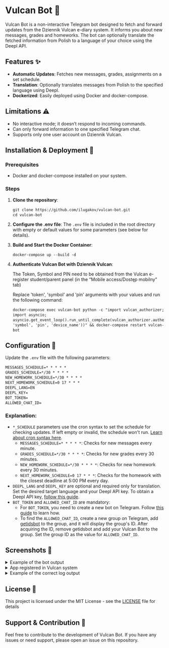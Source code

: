 # Vulcan Bot 🤖

Vulcan Bot is a non-interactive Telegram bot designed to fetch and forward updates from the Dziennik Vulcan e-diary system. It informs you about new messages, grades and homeworks. The bot can optionally translate the fetched information from Polish to a language of your choice using the Deepl API.

## Features ✨
- **Automatic Updates**: Fetches new messages, grades, assignments on a set schedule.
- **Translation**: Optionally translates messages from Polish to the specified language using Deepl.
- **Dockerized**: Easily deployed using Docker and docker-compose.

## Limitations ⚠️
- No interactive mode; it doesn’t respond to incoming commands.
- Can only forward information to one specified Telegram chat.
- Supports only one user account on Dziennik Vulcan.

## Installation & Deployment 🚀

### Prerequisites
- Docker and docker-compose installed on your system.

### Steps
1. **Clone the repository**: 
    ```shell
    git clone https://github.com/ilugakov/vulcan-bot.git
    cd vulcan-bot
    ```
2. **Configure the .env file**: The `.env` file is included in the root directory with empty or default values for some parameters (see below for details).
3. **Build and Start the Docker Container**: 
    ```shell
    docker-compose up --build -d
    ```
4. **Authenticate Vulcan Bot with Dziennik Vulcan**:

    The Token, Symbol and PIN need to be obtained from the Vulcan e-register student/parent panel (in the “Mobile access/Dostęp mobilny” tab)

    Replace 'token', 'symbol' and 'pin' arguments with your values and run the following command:

    ```shell
    docker-compose exec vulcan-bot python -c "import vulcan_authorizer; import asyncio; asyncio.get_event_loop().run_until_complete(vulcan_authorizer.authenticate('token', 'symbol', 'pin', 'device_name'))" && docker-compose restart vulcan-bot
    ```

## Configuration 🔧

Update the `.env` file with the following parameters:

```env
MESSAGES_SCHEDULE=* * * * *
GRADES_SCHEDULE=*/30 * * * *
NEW_HOMEWORK_SCHEDULE=*/30 * * * *
NEXT_HOMEWORK_SCHEDULE=0 17 * * *
DEEPL_LANG=EN
DEEPL_KEY=
BOT_TOKEN=
ALLOWED_CHAT_ID=
```

### Explanation:
- `*_SCHEDULE` parameters use the cron syntax to set the schedule for checking updates. If left empty or invalid, the schedule won't run. [Learn about cron syntax here](https://crontab.guru/examples.html).
  - `MESSAGES_SCHEDULE=* * * * *`: Checks for new messages every minute.
  - `GRADES_SCHEDULE=*/30 * * * *`: Checks for new grades every 30 minutes.
  - `NEW_HOMEWORK_SCHEDULE=*/30 * * * *`: Checks for new homework every 30 minutes.
  - `NEXT_HOMEWORK_SCHEDULE=0 17 * * *`: Checks for the homework with the closest deadline at 5:00 PM every day.
- `DEEPL_LANG` and `DEEPL_KEY` are optional and required only for translation. Set the desired target language and your Deepl API key. To obtain a Deepl API key, [follow this guide](https://www.deepl.com/ru/pro-api?cta=header-pro-api).
- `BOT_TOKEN` and `ALLOWED_CHAT_ID` are mandatory:
  - For `BOT_TOKEN`, you need to create a new bot on Telegram. Follow [this guide](https://core.telegram.org/bots#botfather) to learn how.
  - To find the `ALLOWED_CHAT_ID`, create a new group on Telegram, add [getidsbot](https://t.me/getidsbot) to the group, and it will display the group's ID. After acquiring the ID, remove getidsbot and add your Vulcan Bot to the group. Set the group ID as the value for `ALLOWED_CHAT_ID`.

## Screenshots 📸
<details>
<summary>Example of the bot output</summary>

![Example of the bot output](./assets/scr1.png)
</details>


<details>
<summary>App registered in Vulcan system</summary>

![App registered in Vulcan system](./assets/scr2.png)
</details>


<details>
<summary>Example of the correct log output</summary>

![Example of the correct log output](./assets/scr3.png)
</details>

## License 📄
This project is licensed under the MIT License - see the [LICENSE](LICENSE) file for details

## Support & Contribution 🤝
Feel free to contribute to the development of Vulcan Bot. If you have any issues or need support, please open an issue on this repository.